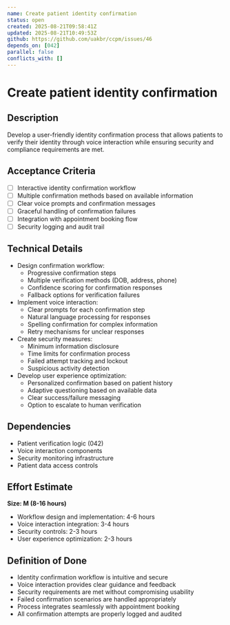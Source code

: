 ```yaml
---
name: Create patient identity confirmation
status: open
created: 2025-08-21T09:58:41Z
updated: 2025-08-21T10:49:53Z
github: https://github.com/uakbr/ccpm/issues/46
depends_on: [042]
parallel: false
conflicts_with: []
---
```


# Create patient identity confirmation

## Description
Develop a user-friendly identity confirmation process that allows patients to verify their identity through voice interaction while ensuring security and compliance requirements are met.

## Acceptance Criteria
- [ ] Interactive identity confirmation workflow
- [ ] Multiple confirmation methods based on available information
- [ ] Clear voice prompts and confirmation messages
- [ ] Graceful handling of confirmation failures
- [ ] Integration with appointment booking flow
- [ ] Security logging and audit trail

## Technical Details
- Design confirmation workflow:
  - Progressive confirmation steps
  - Multiple verification methods (DOB, address, phone)
  - Confidence scoring for confirmation responses
  - Fallback options for verification failures
- Implement voice interaction:
  - Clear prompts for each confirmation step
  - Natural language processing for responses
  - Spelling confirmation for complex information
  - Retry mechanisms for unclear responses
- Create security measures:
  - Minimum information disclosure
  - Time limits for confirmation process
  - Failed attempt tracking and lockout
  - Suspicious activity detection
- Develop user experience optimization:
  - Personalized confirmation based on patient history
  - Adaptive questioning based on available data
  - Clear success/failure messaging
  - Option to escalate to human verification

## Dependencies
- Patient verification logic (042)
- Voice interaction components
- Security monitoring infrastructure
- Patient data access controls

## Effort Estimate
**Size: M (8-16 hours)**
- Workflow design and implementation: 4-6 hours
- Voice interaction integration: 3-4 hours
- Security controls: 2-3 hours
- User experience optimization: 2-3 hours

## Definition of Done
- Identity confirmation workflow is intuitive and secure
- Voice interaction provides clear guidance and feedback
- Security requirements are met without compromising usability
- Failed confirmation scenarios are handled appropriately
- Process integrates seamlessly with appointment booking
- All confirmation attempts are properly logged and audited
